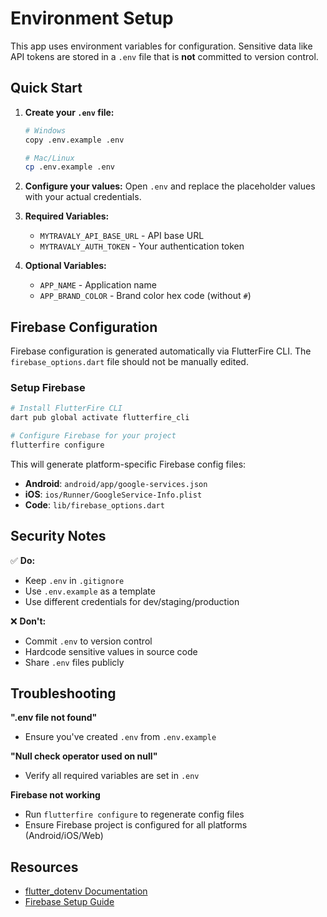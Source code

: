 # Environment Setup

This app uses environment variables for configuration. Sensitive data like API tokens are stored in a `.env` file that is **not** committed to version control.

## Quick Start

1. **Create your `.env` file:**
   ```bash
   # Windows
   copy .env.example .env
   
   # Mac/Linux
   cp .env.example .env
   ```

2. **Configure your values:**
   Open `.env` and replace the placeholder values with your actual credentials.

3. **Required Variables:**
   - `MYTRAVALY_API_BASE_URL` - API base URL
   - `MYTRAVALY_AUTH_TOKEN` - Your authentication token

4. **Optional Variables:**
   - `APP_NAME` - Application name
   - `APP_BRAND_COLOR` - Brand color hex code (without `#`)

## Firebase Configuration

Firebase configuration is generated automatically via FlutterFire CLI. The `firebase_options.dart` file should not be manually edited.

### Setup Firebase

```bash
# Install FlutterFire CLI
dart pub global activate flutterfire_cli

# Configure Firebase for your project
flutterfire configure
```

This will generate platform-specific Firebase config files:
- **Android**: `android/app/google-services.json`
- **iOS**: `ios/Runner/GoogleService-Info.plist`
- **Code**: `lib/firebase_options.dart`

## Security Notes

✅ **Do:**
- Keep `.env` in `.gitignore`
- Use `.env.example` as a template
- Use different credentials for dev/staging/production

❌ **Don't:**
- Commit `.env` to version control
- Hardcode sensitive values in source code
- Share `.env` files publicly

## Troubleshooting

**".env file not found"**
- Ensure you've created `.env` from `.env.example`

**"Null check operator used on null"**
- Verify all required variables are set in `.env`

**Firebase not working**
- Run `flutterfire configure` to regenerate config files
- Ensure Firebase project is configured for all platforms (Android/iOS/Web)

## Resources

- [flutter_dotenv Documentation](https://pub.dev/packages/flutter_dotenv)
- [Firebase Setup Guide](https://firebase.flutter.dev/docs/overview)
